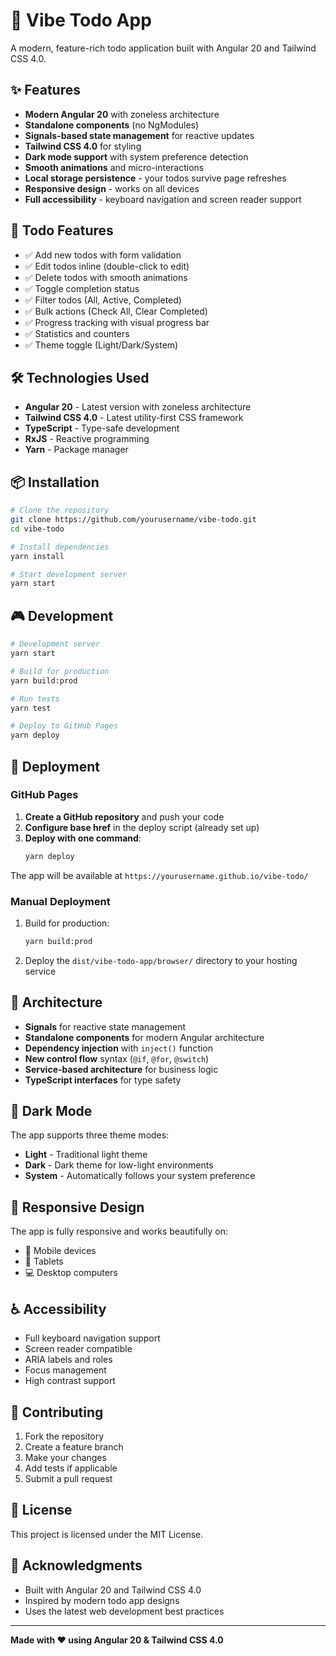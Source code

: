 # 🎯 Vibe Todo App

A modern, feature-rich todo application built with Angular 20 and Tailwind CSS 4.0.

## ✨ Features

- **Modern Angular 20** with zoneless architecture
- **Standalone components** (no NgModules)
- **Signals-based state management** for reactive updates
- **Tailwind CSS 4.0** for styling
- **Dark mode support** with system preference detection
- **Smooth animations** and micro-interactions
- **Local storage persistence** - your todos survive page refreshes
- **Responsive design** - works on all devices
- **Full accessibility** - keyboard navigation and screen reader support

## 🚀 Todo Features

- ✅ Add new todos with form validation
- ✅ Edit todos inline (double-click to edit)
- ✅ Delete todos with smooth animations
- ✅ Toggle completion status
- ✅ Filter todos (All, Active, Completed)
- ✅ Bulk actions (Check All, Clear Completed)
- ✅ Progress tracking with visual progress bar
- ✅ Statistics and counters
- ✅ Theme toggle (Light/Dark/System)

## 🛠️ Technologies Used

- **Angular 20** - Latest version with zoneless architecture
- **Tailwind CSS 4.0** - Latest utility-first CSS framework
- **TypeScript** - Type-safe development
- **RxJS** - Reactive programming
- **Yarn** - Package manager

## 📦 Installation

```bash
# Clone the repository
git clone https://github.com/yourusername/vibe-todo.git
cd vibe-todo

# Install dependencies
yarn install

# Start development server
yarn start
```

## 🎮 Development

```bash
# Development server
yarn start

# Build for production
yarn build:prod

# Run tests
yarn test

# Deploy to GitHub Pages
yarn deploy
```

## 🚀 Deployment

### GitHub Pages

1. **Create a GitHub repository** and push your code
2. **Configure base href** in the deploy script (already set up)
3. **Deploy with one command**:
   ```bash
   yarn deploy
   ```

The app will be available at `https://yourusername.github.io/vibe-todo/`

### Manual Deployment

1. Build for production:
   ```bash
   yarn build:prod
   ```

2. Deploy the `dist/vibe-todo-app/browser/` directory to your hosting service

## 🎨 Architecture

- **Signals** for reactive state management
- **Standalone components** for modern Angular architecture
- **Dependency injection** with `inject()` function
- **New control flow** syntax (`@if`, `@for`, `@switch`)
- **Service-based architecture** for business logic
- **TypeScript interfaces** for type safety

## 🌙 Dark Mode

The app supports three theme modes:
- **Light** - Traditional light theme
- **Dark** - Dark theme for low-light environments
- **System** - Automatically follows your system preference

## 📱 Responsive Design

The app is fully responsive and works beautifully on:
- 📱 Mobile devices
- 📱 Tablets
- 💻 Desktop computers

## ♿ Accessibility

- Full keyboard navigation support
- Screen reader compatible
- ARIA labels and roles
- Focus management
- High contrast support

## 🤝 Contributing

1. Fork the repository
2. Create a feature branch
3. Make your changes
4. Add tests if applicable
5. Submit a pull request

## 📄 License

This project is licensed under the MIT License.

## 🙏 Acknowledgments

- Built with Angular 20 and Tailwind CSS 4.0
- Inspired by modern todo app designs
- Uses the latest web development best practices

---

**Made with ❤️ using Angular 20 & Tailwind CSS 4.0**
